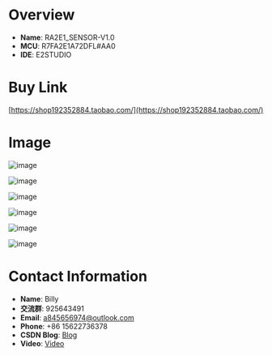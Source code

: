 # Overview
- **Name**: RA2E1_SENSOR-V1.0
- **MCU**: R7FA2E1A72DFL#AA0
- **IDE**: E2STUDIO

# Buy Link
[https://shop192352884.taobao.com/](https://shop192352884.taobao.com/)


# Image


![image](https://github.com/user-attachments/assets/b4edae13-bc97-4a60-826a-65708b188d4f)


![image](https://github.com/user-attachments/assets/2b765e84-db7e-4114-9cb3-f3bf80f2e411)


![image](https://github.com/user-attachments/assets/2a996f1b-7d6a-4e94-862f-190c39693c66)


![image](https://github.com/user-attachments/assets/3806ee6c-2e01-4056-9a12-439ea401be38)

![image](https://github.com/user-attachments/assets/ebadc3b1-4405-40c2-852e-f18ef568fc8f)



![image](https://github.com/user-attachments/assets/8e36c112-1a15-4a84-89cb-8b94da278440)








# Contact Information

- **Name**: Billy
- **交流群**: 925643491
- **Email**: a845656974@outlook.com
- **Phone**: +86 15622736378
- **CSDN Blog**: [Blog](https://blog.csdn.net/xinzuofang)
- **Video**: [Video](https://space.bilibili.com/3546563710290070)























